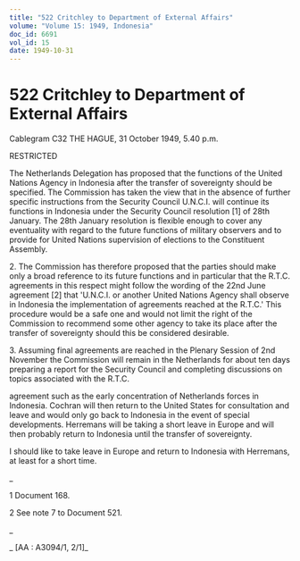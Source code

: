 ```yaml
---
title: "522 Critchley to Department of External Affairs"
volume: "Volume 15: 1949, Indonesia"
doc_id: 6691
vol_id: 15
date: 1949-10-31
---
```


# 522 Critchley to Department of External Affairs

Cablegram C32 THE HAGUE, 31 October 1949, 5.40 p.m.

RESTRICTED

The Netherlands Delegation has proposed that the functions of the United Nations Agency in Indonesia after the transfer of sovereignty should be specified. The Commission has taken the view that in the absence of further specific instructions from the Security Council U.N.C.I. will continue its functions in Indonesia under the Security Council resolution [1] of 28th January. The 28th January resolution is flexible enough to cover any eventuality with regard to the future functions of military observers and to provide for United Nations supervision of elections to the Constituent Assembly.

2\. The Commission has therefore proposed that the parties should make only a broad reference to its future functions and in particular that the R.T.C. agreements in this respect might follow the wording of the 22nd June agreement [2] that 'U.N.C.I. or another United Nations Agency shall observe in Indonesia the implementation of agreements reached at the R.T.C.' This procedure would be a safe one and would not limit the right of the Commission to recommend some other agency to take its place after the transfer of sovereignty should this be considered desirable.

3\. Assuming final agreements are reached in the Plenary Session of 2nd November the Commission will remain in the Netherlands for about ten days preparing a report for the Security Council and completing discussions on topics associated with the R.T.C.

agreement such as the early concentration of Netherlands forces in Indonesia. Cochran will then return to the United States for consultation and leave and would only go back to Indonesia in the event of special developments. Herremans will be taking a short leave in Europe and will then probably return to Indonesia until the transfer of sovereignty.

I should like to take leave in Europe and return to Indonesia with Herremans, at least for a short time.

_

1 Document 168.

2 See note 7 to Document 521.

_

_ [AA : A3094/1, 2/1]_
